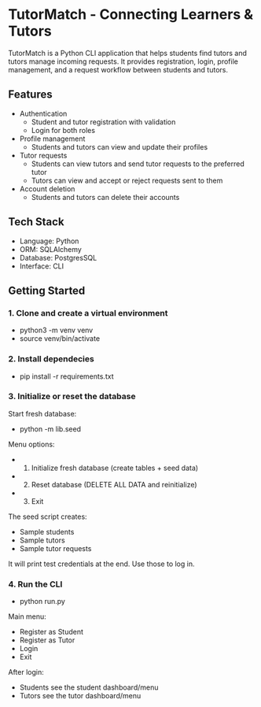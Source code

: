 # TutorMatch - Connecting Learners & Tutors
TutorMatch is a Python CLI application that helps students find tutors and tutors manage incoming requests. It provides registration, login, profile management, and a request workflow between students and tutors.

## Features
- Authentication
  - Student and tutor registration with validation
  - Login for both roles
- Profile management
  - Students and tutors can view and update their profiles
- Tutor requests
  - Students can view tutors and send tutor requests to the preferred tutor
  - Tutors can view and accept or reject requests sent to them
- Account deletion
  - Students and tutors can delete their accounts

## Tech Stack
- Language: Python
- ORM: SQLAlchemy
- Database: PostgresSQL
- Interface: CLI

## Getting Started

### 1. Clone and create a virtual environment
  - python3 -m venv venv
  - source venv/bin/activate

### 2. Install dependecies
- pip install -r requirements.txt

### 3. Initialize or reset the database
Start fresh database:
- python -m lib.seed

Menu options:
- 1. Initialize fresh database (create tables + seed data)
- 2. Reset database (DELETE ALL DATA and reinitialize)
- 3. Exit

The seed script creates:
- Sample students
- Sample tutors
- Sample tutor requests

It will print test credentials at the end. Use those to log in.

### 4. Run the CLI
- python run.py

Main menu:
- Register as Student
- Register as Tutor
- Login
- Exit

After login:
- Students see the student dashboard/menu
- Tutors see the tutor dashboard/menu








